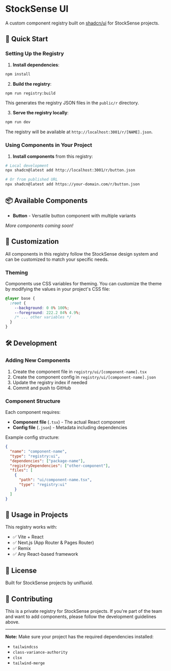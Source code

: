 # StockSense UI

A custom component registry built on [shadcn/ui](https://ui.shadcn.com) for StockSense projects.

## 🚀 Quick Start

### Setting Up the Registry

1. **Install dependencies**:

```bash
npm install
```

2. **Build the registry**:

```bash
npm run registry:build
```

This generates the registry JSON files in the `public/r` directory.

3. **Serve the registry locally**:

```bash
npm run dev
```

The registry will be available at `http://localhost:3001/r/[NAME].json`.

### Using Components in Your Project

1. **Install components** from this registry:

```bash
# Local development
npx shadcn@latest add http://localhost:3001/r/button.json

# Or from published URL
npx shadcn@latest add https://your-domain.com/r/button.json
```

## 📦 Available Components

- **Button** - Versatile button component with multiple variants

_More components coming soon!_

## 🎨 Customization

All components in this registry follow the StockSense design system and can be customized to match your specific needs.

### Theming

Components use CSS variables for theming. You can customize the theme by modifying the values in your project's CSS file:

```css
@layer base {
  :root {
    --background: 0 0% 100%;
    --foreground: 222.2 84% 4.9%;
    /* ... other variables */
  }
}
```

## 🛠️ Development

### Adding New Components

1. Create the component file in `registry/ui/[component-name].tsx`
2. Create the component config in `registry/ui/[component-name].json`
3. Update the registry index if needed
4. Commit and push to GitHub

### Component Structure

Each component requires:

- **Component file** (`.tsx`) - The actual React component
- **Config file** (`.json`) - Metadata including dependencies

Example config structure:

```json
{
  "name": "component-name",
  "type": "registry:ui",
  "dependencies": ["package-name"],
  "registryDependencies": ["other-component"],
  "files": [
    {
      "path": "ui/component-name.tsx",
      "type": "registry:ui"
    }
  ]
}
```

## 🔗 Usage in Projects

This registry works with:

- ✅ Vite + React
- ✅ Next.js (App Router & Pages Router)
- ✅ Remix
- ✅ Any React-based framework

## 📝 License

Built for StockSense projects by unifluxid.

## 🤝 Contributing

This is a private registry for StockSense projects. If you're part of the team and want to add components, please follow the development guidelines above.

---

**Note:** Make sure your project has the required dependencies installed:

- `tailwindcss`
- `class-variance-authority`
- `clsx`
- `tailwind-merge`
